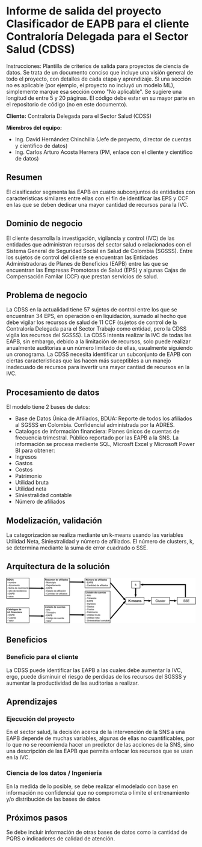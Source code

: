# Informe de salida del proyecto **Clasificador de EAPB** para el cliente **Contraloría Delegada para el Sector Salud (CDSS)**

Instrucciones: Plantilla de criterios de salida para proyectos de ciencia de datos. Se trata de un documento conciso que incluye una visión general de todo el proyecto, con detalles de cada etapa y aprendizaje. Si una sección no es aplicable (por ejemplo, el proyecto no incluyó un modelo ML), simplemente marque esa sección como "No aplicable". Se sugiere una longitud de entre 5 y 20 páginas. El código debe estar en su mayor parte en el repositorio de código (no en este documento).

**Cliente:** Contraloría Delegada para el Sector Salud (CDSS)

**Miembros del equipo:**
* Ing. David Hernández Chinchilla (Jefe de proyecto, director de cuentas y cientifico de datos)
* Ing. Carlos Arturo Acosta Herrera (PM, enlace con el cliente y cientifico de datos)

## Resumen

El clasificador segmenta las EAPB en cuatro subconjuntos de entidades con caracteristicas similares entre ellas con el fin de identificar las EPS y CCF en las que se deben dedicar una mayor cantidad de recursos para la IVC.

## Dominio de negocio
El cliente desarrolla la investigación, vigilancia y control (IVC) de las entidades que administran recursos del sector salud o relacionados con el Sistema General de Seguridad Social en Salud de Colombia (SGSSS). Entre los sujetos de control del cliente se encuentran las Entidades Administradoras de Planes de Beneficios (EAPB) entre las que se encuentran las Empresas Promotoras de Salud (EPS) y algunas Cajas de Compensación Familar (CCF) que prestan servicios de salud.

## Problema de negocio
La CDSS en la actualidad tiene 57 sujetos de control entre los que se encuentran 34 EPS, en operación o en liquidación, sumado al hecho que debe vigilar los recursos de salud de 11 CCF (sujetos de control de la Contraloría Delegada para el Sector Trabajo como entidad, pero la CDSS vigila los recursos del SGSSS). La CDSS intenta realizar la IVC de todas las EAPB, sin embargo, debido a la limitación de recursos, solo puede realizar anualmente auditorias a un número limitado de ellas, usualmente siguiendo un cronograma. La CDSS necesita identificar un subconjunto de EAPB con ciertas caracteristicas que las hacen más suceptibles a un manejo inadecuado de recursos para invertir una mayor cantiad de recursos en la IVC.

## Procesamiento de datos
El modelo tiene 2 bases de datos:
* Base de Datos Única de Afiliados, BDUA: Reporte de todos los afiliados al SGSSS en Colombia. Confidencial administrada por la ADRES.
* Catalogos de información financiera: Planes únicos de cuentas de frecuencia trimestral. Público reportado por las EAPB a la SNS.
La información se procesa mediente SQL, Microsft Excel y Microsoft Power BI para obtener:
* Ingresos
* Gastos
* Costos
* Patrimonio
* Utilidad bruta
* Utilidad neta
* Siniestralidad contable
* Número de afiliados

## Modelización, validación
La categorización se realiza mediante un k-means usando las variables Utilidad Neta, Siniestralidad y número de afiliados. El número de clusters, k, se determina mediante la suma de error cuadrado o SSE.

## Arquitectura de la solución
![Diagrama de la arquitectura](https://github.com/CarlosAAcostaH/MAML/blob/main/arquitectura.png)

## Beneficios
	
### Beneficio para el cliente
La CDSS puede identificar las EAPB a las cuales debe aumentar la IVC, ergo, puede disminuir el riesgo de perdidas de los recursos del SGSSS y aumentar la productividad de las auditorias a realizar.

## Aprendizajes

### Ejecución del proyecto
En el sector salud, la decisión acerca de la intervención de la SNS a una EAPB depende de muchas variables, algunas de ellas no cuantificables, por lo que no se recomienda hacer un predictor de las acciones de la SNS, sino una descripción de las EAPB que permita enfocar los recursos que se usan en la IVC.

### Ciencia de los datos / Ingeniería
En la medida de lo posible, se debe realizar el modelado con base en información no confidencial que no comprometa o limite el entrenamiento y/o distribución de las bases de datos

## Próximos pasos
Se debe incluir información de otras bases de datos como la cantidad de PQRS o indicadores de calidad de atención.
